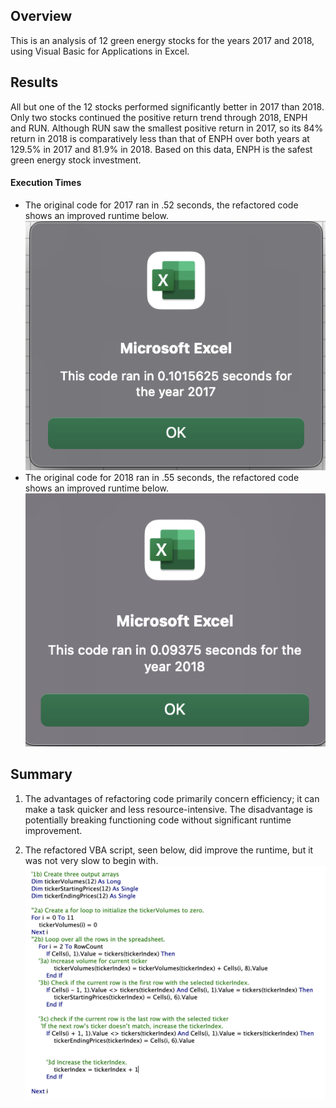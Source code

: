 ## Overview
This is an analysis of 12 green energy stocks for the years 2017 and 2018, using Visual Basic for Applications in Excel.
## Results
All but one of the 12 stocks performed significantly better in 2017 than 2018. Only two stocks continued the positive return trend through 2018, ENPH and RUN. Although RUN saw the smallest positive return in 2017, so its 84% return in 2018 is comparatively less than that of ENPH over both years at 129.5% in 2017 and 81.9% in 2018. Based on this data, ENPH is the safest green energy stock investment.


#### Execution Times
* The original code for 2017 ran in .52 seconds, the refactored code shows an improved runtime below.
![2017 Runtime](Resources/VBA_Challenge_2017.png)
* The original code for 2018 ran in .55 seconds, the refactored code shows an improved runtime below.
![2018 Runtime](Resources/VBA_Challenge_2018.png)
## Summary
1. The advantages of refactoring code primarily concern efficiency; it can make a task quicker and less resource-intensive. The disadvantage is potentially breaking functioning code without significant runtime improvement.

2. The refactored VBA script, seen below, did improve the runtime, but it was not very slow to begin with.
![Refactored code](Resources/refactored.png)